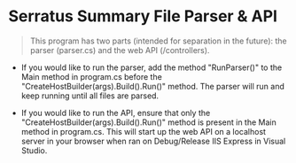 # Serratus Summary File Parser & API

> This program has two parts (intended for separation in the future): the parser (parser.cs) and the web API (/controllers).

- If you would like to run the parser, add the method "RunParser()" to the Main method in program.cs before the "CreateHostBuilder(args).Build().Run()" method. The parser will run and keep running until all files are parsed.

- If you would like to run the API, ensure that only the "CreateHostBuilder(args).Build().Run()" method is present in the Main method in program.cs. This will start up the web API on a localhost server in your browser when ran on Debug/Release IIS Express in Visual Studio.
 
